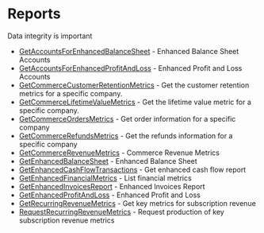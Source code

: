 # Reports

Data integrity is important


* [GetAccountsForEnhancedBalanceSheet](getaccountsforenhancedbalancesheet.md) - Enhanced Balance Sheet Accounts
* [GetAccountsForEnhancedProfitAndLoss](getaccountsforenhancedprofitandloss.md) - Enhanced Profit and Loss Accounts
* [GetCommerceCustomerRetentionMetrics](getcommercecustomerretentionmetrics.md) - Get the customer retention metrics for a specific company.
* [GetCommerceLifetimeValueMetrics](getcommercelifetimevaluemetrics.md) - Get the lifetime value metric for a specific company.
* [GetCommerceOrdersMetrics](getcommerceordersmetrics.md) - Get order information for a specific company
* [GetCommerceRefundsMetrics](getcommercerefundsmetrics.md) - Get the refunds information for a specific company
* [GetCommerceRevenueMetrics](getcommercerevenuemetrics.md) - Commerce Revenue Metrics
* [GetEnhancedBalanceSheet](getenhancedbalancesheet.md) - Enhanced Balance Sheet
* [GetEnhancedCashFlowTransactions](getenhancedcashflowtransactions.md) - Get enhanced cash flow report
* [GetEnhancedFinancialMetrics](getenhancedfinancialmetrics.md) - List financial metrics
* [GetEnhancedInvoicesReport](getenhancedinvoicesreport.md) - Enhanced Invoices Report
* [GetEnhancedProfitAndLoss](getenhancedprofitandloss.md) - Enhanced Profit and Loss
* [GetRecurringRevenueMetrics](getrecurringrevenuemetrics.md) - Get key metrics for subscription revenue
* [RequestRecurringRevenueMetrics](requestrecurringrevenuemetrics.md) - Request production of key subscription revenue metrics